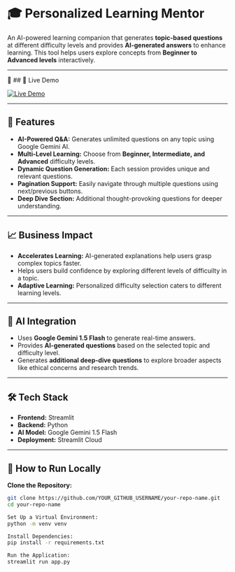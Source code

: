 
# 🎓 Personalized Learning Mentor  

An AI-powered learning companion that generates **topic-based questions** at different difficulty levels and provides **AI-generated answers** to enhance learning. This tool helps users explore concepts from **Beginner to Advanced levels** interactively.  

---
  
🔗 ## 🚀 Live Demo  

[![Live Demo](https://img.shields.io/badge/Streamlit-Live%20Demo-red?style=for-the-badge&logo=streamlit)](https://personalized-learning-mentor-a6b4xmyyhxtqeq6vpnytf2.streamlit.app/)


---

## 📌 Features  

- **AI-Powered Q&A:** Generates unlimited questions on any topic using Google Gemini AI.  
- **Multi-Level Learning:** Choose from **Beginner, Intermediate, and Advanced** difficulty levels.  
- **Dynamic Question Generation:** Each session provides unique and relevant questions.  
- **Pagination Support:** Easily navigate through multiple questions using next/previous buttons.  
- **Deep Dive Section:** Additional thought-provoking questions for deeper understanding.  

---

## 📈 Business Impact  

- **Accelerates Learning:** AI-generated explanations help users grasp complex topics faster.  
-   Helps users build confidence by exploring different levels of difficuilty in a topic. 
- **Adaptive Learning:** Personalized difficulty selection caters to different learning levels.  

---

## 🧠 AI Integration  

- Uses **Google Gemini 1.5 Flash** to generate real-time answers.    
- Provides **AI-generated questions** based on the selected topic and difficulty level.  
- Generates **additional deep-dive questions** to explore broader aspects like ethical concerns and research trends.  
  

---

## 🛠️ Tech Stack  

- **Frontend:** Streamlit  
- **Backend:** Python  
- **AI Model:** Google Gemini 1.5 Flash  
- **Deployment:** Streamlit Cloud  

---

## 📂 How to Run Locally  

 **Clone the Repository:**  
   ```sh
   git clone https://github.com/YOUR_GITHUB_USERNAME/your-repo-name.git
   cd your-repo-name
   
   Set Up a Virtual Environment:
   python -m venv venv
   
   Install Dependencies:
   pip install -r requirements.txt
   
   Run the Application:
   streamlit run app.py



